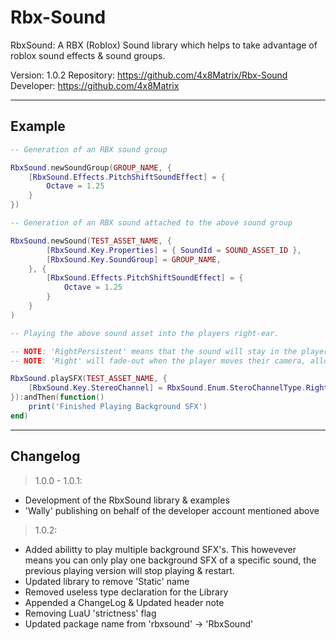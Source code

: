 # Rbx-Sound
RbxSound: A RBX (Roblox) Sound library which helps to take advantage of roblox sound effects & sound groups.

Version: 1.0.2
Repository: https://github.com/4x8Matrix/Rbx-Sound
Developer: https://github.com/4x8Matrix

---

## Example

```lua
-- Generation of an RBX sound group

RbxSound.newSoundGroup(GROUP_NAME, {
	[RbxSound.Effects.PitchShiftSoundEffect] = {
		Octave = 1.25
	}
})
```

```lua
-- Generation of an RBX sound attached to the above sound group

RbxSound.newSound(TEST_ASSET_NAME, {
		[RbxSound.Key.Properties] = { SoundId = SOUND_ASSET_ID },
		[RbxSound.Key.SoundGroup] = GROUP_NAME,
	}, {
		[RbxSound.Effects.PitchShiftSoundEffect] = {
			Octave = 1.25
		}
	}
)
```

```lua
-- Playing the above sound asset into the players right-ear.

-- NOTE: 'RightPersistent' means that the sound will stay in the players right-ear given movement of the camera.
-- NOTE: 'Right' will fade-out when the player moves their camera, allowing the SFX to be much more interactive.

RbxSound.playSFX(TEST_ASSET_NAME, {
	[RbxSound.Key.StereoChannel] = RbxSound.Enum.SteroChannelType.RightPersistent
}):andThen(function()
	print('Finished Playing Background SFX')
end)
```

---

## Changelog
> 1.0.0 - 1.0.1:
- Development of the RbxSound library & examples
- 'Wally' publishing on behalf of the developer account mentioned above
    
> 1.0.2:
- Added abilitty to play multiple background SFX's. This howevever means you can only play one background SFX of a specific sound, the previous playing version will stop playing & restart.
- Updated library to remove 'Static' name
- Removed useless type declaration for the Library
- Appended a ChangeLog & Updated header note
- Removing LuaU 'strictness' flag
- Updated package name from 'rbxsound' -> 'RbxSound'
